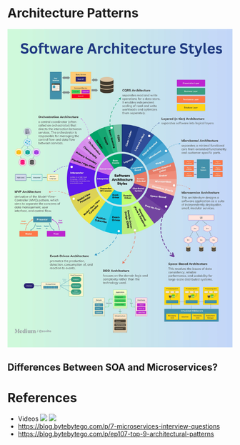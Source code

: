 # Architecture Patterns
![](../resources/basics/architecture/archictecture_pattern.webp)

## Differences Between SOA and Microservices?
# References
* Videos
    [![](https://img.youtube.com/vi/f6zXyq4VPP8/maxresdefault.jpg)](https://www.youtube.com/watch?v=f6zXyq4VPP8)
    [![](https://img.youtube.com/vi/nH4qjmP2KEE/maxresdefault.jpg)](https://www.youtube.com/watch?v=nH4qjmP2KEE)
* https://blog.bytebytego.com/p/7-microservices-interview-questions
* https://blog.bytebytego.com/p/ep107-top-9-architectural-patterns